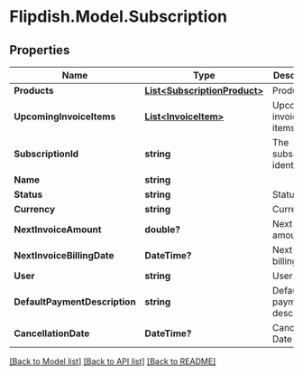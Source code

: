 # Flipdish.Model.Subscription
## Properties

Name | Type | Description | Notes
------------ | ------------- | ------------- | -------------
**Products** | [**List&lt;SubscriptionProduct&gt;**](SubscriptionProduct.md) | Products | 
**UpcomingInvoiceItems** | [**List&lt;InvoiceItem&gt;**](InvoiceItem.md) | Upcoming invoice items | [optional] 
**SubscriptionId** | **string** | The subscription identifier | 
**Name** | **string** |  | 
**Status** | **string** | Status | 
**Currency** | **string** | Currency | 
**NextInvoiceAmount** | **double?** | Next invoice amount | [optional] 
**NextInvoiceBillingDate** | **DateTime?** | Next invoice billing date | [optional] 
**User** | **string** | User | 
**DefaultPaymentDescription** | **string** | Default payment description | [optional] 
**CancellationDate** | **DateTime?** | Cancellation Date | [optional] 

[[Back to Model list]](../README.md#documentation-for-models) [[Back to API list]](../README.md#documentation-for-api-endpoints) [[Back to README]](../README.md)

